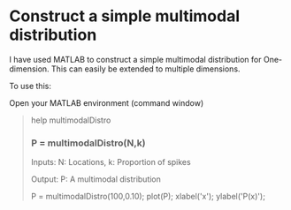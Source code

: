 # Construct a simple multimodal distribution

I have used MATLAB to construct a simple multimodal distribution for One-dimension. This can easily be extended to multiple dimensions. 

To use this:

Open your MATLAB environment (command window)

> help multimodalDistro
> 
>   ### P = multimodalDistro(N,k) ###
>   
>   Inputs: N: Locations, k: Proportion of spikes
> 
>   Output: P: A multimodal distribution
>   
> P = multimodalDistro(100,0.10); plot(P); xlabel('x'); ylabel('P(x)');

